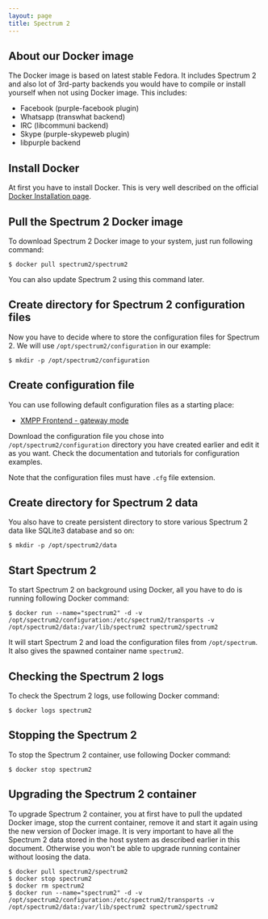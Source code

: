 ```yaml
---
layout: page
title: Spectrum 2
---
```


## About our Docker image

The Docker image is based on latest stable Fedora. It includes Spectrum 2 and also lot of 3rd-party backends you would have to compile or install yourself when not using Docker image. This includes:

* Facebook (purple-facebook plugin)
* Whatsapp (transwhat backend)
* IRC (libcommuni backend)
* Skype (purple-skypeweb plugin)
* libpurple backend

## Install Docker

At first you have to install Docker. This is very well described on the official [Docker Installation page](https://docs.docker.com/v1.8/installation/).

## Pull the Spectrum 2 Docker image

To download Spectrum 2 Docker image to your system, just run following command:

	$ docker pull spectrum2/spectrum2

You can also update Spectrum 2 using this command later.

## Create directory for Spectrum 2 configuration files

Now you have to decide where to store the configuration files for Spectrum 2. We will use `/opt/spectrum2/configuration` in our example:

	$ mkdir -p /opt/spectrum2/configuration

## Create configuration file

You can use following default configuration files as a starting place:

* [XMPP Frontend - gateway mode](https://github.com/hanzz/spectrum2/blob/master/spectrum/src/sample2_gateway.cfg)

Download the configuration file you chose into `/opt/spectrum2/configuration` directory you have created earlier and edit it as you want. Check the documentation and tutorials for configuration examples.

Note that the configuration files must have `.cfg` file extension.

## Create directory for Spectrum 2 data

You also have to create persistent directory to store various Spectrum 2 data like SQLite3 database and so on:

	$ mkdir -p /opt/spectrum2/data

## Start Spectrum 2

To start Spectrum 2 on background using Docker, all you have to do is running following Docker command:

	$ docker run --name="spectrum2" -d -v /opt/spectrum2/configuration:/etc/spectrum2/transports -v /opt/spectrum2/data:/var/lib/spectrum2 spectrum2/spectrum2

It will start Spectrum 2 and load the configuration files from `/opt/spectrum`. It also gives the spawned container name `spectrum2`.

## Checking the Spectrum 2 logs

To check the Spectrum 2 logs, use following Docker command:

	$ docker logs spectrum2

## Stopping the Spectrum 2

To stop the Spectrum 2 container, use following Docker command:

	$ docker stop spectrum2

## Upgrading the Spectrum 2 container

To upgrade Spectrum 2 container, you at first have to pull the updated Docker image, stop the current container, remove it and start it again using the new version of Docker image. It is very important to have all the Spectrum 2 data stored in the host system as described earlier in this document. Otherwise you won't be able to upgrade running container without loosing the data.

	$ docker pull spectrum2/spectrum2
	$ docker stop spectrum2
	$ docker rm spectrum2
	$ docker run --name="spectrum2" -d -v /opt/spectrum2/configuration:/etc/spectrum2/transports -v /opt/spectrum2/data:/var/lib/spectrum2 spectrum2/spectrum2

